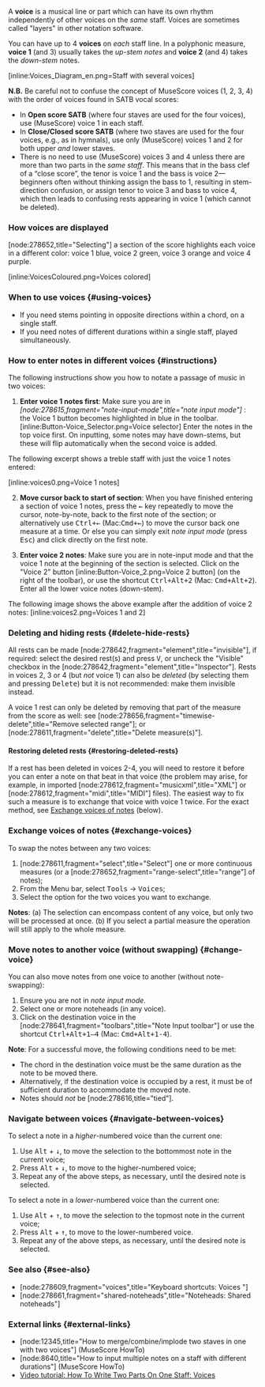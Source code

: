 A __voice__ is a musical line or part which can have its own rhythm independently of other voices on the _same_ staff. Voices are sometimes called "layers" in other notation software.

You can have up to 4 __voices__ on _each_ staff line. In a polyphonic measure, __voice 1__ (and 3) usually takes the _up-stem notes_ and __voice 2__ (and 4) takes the _down-stem_ notes.

[inline:Voices_Diagram_en.png=Staff with several voices]

__N.B.__ Be careful not to confuse the concept of MuseScore voices (1, 2, 3, 4) with the order of voices found in SATB vocal scores:

* In __Open score SATB__ (where four staves are used for the four voices), use (MuseScore) voice 1 in each staff.
* In __Close/Closed score SATB__ (where two staves are used for the four voices, e.g., as in hymnals), use only (MuseScore) voices 1 and 2 for both upper _and_ lower staves.
* There is no need to use (MuseScore) voices 3 and 4 unless there are more than two parts in the _same_ _staff_. This means that in the bass clef of a “close score”, the tenor is voice 1 and the bass is voice 2—beginners often without thinking assign the bass to 1, resulting in stem-direction confusion, or assign tenor to voice 3 and bass to voice 4, which then leads to confusing rests appearing in voice 1 (which cannot be deleted).

### How voices are displayed

[node:278652,title="Selecting"] a section of the score highlights each voice in a different color: voice 1 blue, voice 2 green, voice 3 orange and voice 4 purple.

 [inline:VoicesColoured.png=Voices colored] 

### When to use voices {#using-voices}

  - If you need stems pointing in opposite directions within a chord, on a single staff.
  - If you need notes of different durations within a single staff, played simultaneously.

### How to enter notes in different voices {#instructions}

The following instructions show you how to notate a passage of music in two voices:

1. __Enter voice 1 notes first__: Make sure you are in _[node:278615,fragment="note-input-mode",title="note input mode"]_ :  the Voice 1 button becomes highlighted in blue in the toolbar. [inline:Button-Voice_Selector.png=Voice selector] Enter the notes in the top voice first. On inputting, some notes may have down-stems, but these will flip automatically when the second voice is added. 

 The following excerpt shows a treble staff with just the voice 1 notes entered:

 [inline:voices0.png=Voice 1 notes]

2. __Move cursor back to start of section__: When you have finished entering a section of voice 1 notes, press the <kbd><kbd>&larr;</kbd></kbd> key repeatedly to move the cursor, note-by-note, back to the first note of the section; or alternatively use <kbd><kbd>Ctrl</kbd>+<kbd>&larr;</kbd></kbd> (Mac:<kbd><kbd>Cmd</kbd>+<kbd>&larr;</kbd></kbd>) to move the cursor back one measure at a time. Or else you can simply exit _note input mode_ (press <kbd><kbd>Esc</kbd></kbd>) and click directly on the first note.

3. __Enter voice 2 notes__: Make sure you are in note-input mode and that the voice 1 note at the beginning of the section is selected. Click on the "Voice 2" button [inline:Button-Voice_2.png=Voice 2 button] (on the right of the toolbar), or use the shortcut <kbd><kbd>Ctrl</kbd>+<kbd>Alt</kbd>+<kbd>2</kbd></kbd> (Mac: <kbd><kbd>Cmd</kbd>+<kbd>Alt</kbd>+<kbd>2</kbd></kbd>). Enter all the lower voice notes (down-stem).
 
 The following image shows the above example after the addition of voice 2 notes:
 [inline:voices2.png=Voices 1 and 2]

### Deleting and hiding rests {#delete-hide-rests}

All rests can be made [node:278642,fragment="element",title="invisible"], if required: select the desired rest(s) and press <kbd><kbd>V</kbd></kbd>, or uncheck the "Visible" checkbox in the [node:278642,fragment="element",title="Inspector"]. Rests in voices 2, 3 or 4 (but _not_ voice 1) can also be _deleted_ (by selecting them and pressing <kbd><kbd>Delete</kbd></kbd>) but it is not recommended: make them invisible instead.

A voice 1 rest can only be deleted by removing that part of the measure from the score as well: see  [node:278656,fragment="timewise-delete",title="Remove selected range"]; or [node:278611,fragment="delete",title="Delete measure(s)"].

#### Restoring deleted rests {#restoring-deleted-rests}

If a rest has been deleted in voices 2-4, you will need to restore it before you can enter a note on that beat in that voice (the problem may arise, for example, in imported [node:278612,fragment="musicxml",title="XML"] or   [node:278612,fragment="midi",title="MIDI"] files). The easiest way to fix such a measure is to exchange that voice with voice 1 twice. For the exact method, see [Exchange voices of notes](#exchange-voices) (below).

### Exchange voices of notes {#exchange-voices}

To swap the notes between any two voices:

1. [node:278611,fragment="select",title="Select"] one or more continuous measures (or a [node:278652,fragment="range-select",title="range"] of notes);
2. From the Menu bar, select <samp>Tools</samp> &rarr; <samp>Voices</samp>;
3. Select the option for the two voices you want to exchange.

__Notes__: (a) The selection can encompass content of any voice, but only two will be processed at once. (b) If you select a partial measure the operation will still apply to the whole measure.

### Move notes to another voice (without swapping) {#change-voice}

You can also move notes from one voice to another (without note-swapping):

1. Ensure you are not in _note input mode_.
2. Select one or more noteheads (in any voice).
3. Click on the destination voice in the [node:278641,fragment="toolbars",title="Note Input toolbar"] or use the shortcut <kbd><kbd>Ctrl</kbd>+<kbd>Alt</kbd>+<kbd>1–4</kbd></kbd> (Mac: <kbd><kbd>Cmd</kbd>+<kbd>Alt</kbd>+<kbd>1-4</kbd></kbd>).

__Note__: For a successful move, the following conditions need to be met:

* The chord in the destination voice must be the same duration as the note to be moved there.
* Alternatively, if the destination voice is occupied by a rest, it must be of sufficient duration to accommodate the moved note.
* Notes should _not_ be [node:278616,title="tied"].

### Navigate between voices {#navigate-between-voices}

To select a note in a _higher_-numbered voice than the current one:

1. Use <kbd><kbd>Alt</kbd></kbd> + <kbd><kbd>↓</kbd></kbd>, to move the selection to the bottommost note in the current voice;
2. Press <kbd><kbd>Alt</kbd></kbd> + <kbd><kbd>↓</kbd></kbd>, to move to the higher-numbered voice;
3. Repeat any of the above steps, as necessary, until the desired note is selected.

To select a note in a _lower_-numbered voice than the current one:

1. Use <kbd><kbd>Alt</kbd></kbd> + <kbd><kbd>↑</kbd></kbd>, to move the selection to the topmost note in the current voice;
2. Press <kbd><kbd>Alt</kbd></kbd> + <kbd><kbd>↑</kbd></kbd>, to move to the lower-numbered voice.
3. Repeat any of the above steps, as necessary, until the desired note is selected.

### See also {#see-also}

- [node:278609,fragment="voices",title="Keyboard shortcuts: Voices "]
- [node:278661,fragment="shared-noteheads",title="Noteheads: Shared noteheads"]

### External links {#external-links}

  - [node:12345,title="How to merge/combine/implode two staves in one with two voices"] (MuseScore HowTo)
  - [node:8640,title="How to input multiple notes on a staff with different durations"] (MuseScore HowTo)
  - [Video tutorial: How To Write Two Parts On One Staff: Voices](http://www.youtube.com/watch?v=R_BA-hjjJ0g)
